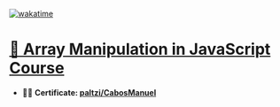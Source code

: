 [![wakatime](https://wakatime.com/badge/user/9e0548e0-ba44-4650-b0f1-5ece84453209/project/88be1836-97e7-42ef-aeef-38d13ebe677b.svg)](https://wakatime.com/badge/user/9e0548e0-ba44-4650-b0f1-5ece84453209/project/88be1836-97e7-42ef-aeef-38d13ebe677b)
# [📗 Array Manipulation in JavaScript Course](https://platzi.com/cursos/arrays/)
 - 👨‍🎓 **Certificate: [paltzi/CabosManuel](https://platzi.com/p/CabosManuel/curso/2461-arrays/diploma/detalle/)**
